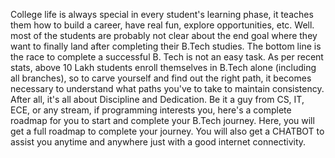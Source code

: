 College life is always special in every student's learning phase, it teaches them how to build a career, have real fun, explore opportunities, etc. Well. most of the students are probably not clear about the end goal where they want to finally land after completing their B.Tech studies. The bottom line is the race to complete a successful B. Tech is not an easy task. As per recent stats, above 10 Lakh students enroll themselves in B.Tech alone (including all branches), so to carve yourself and find out the right path, it becomes necessary to understand what paths you've to take to maintain consistency. After all, it's all about Discipline and Dedication. Be it a guy from CS, IT, ECE, or any stream, if programming interests you, here's a complete roadmap for you to start and complete your B.Tech journey.
Here, you will get a full roadmap to complete your journey. You will also get a CHATBOT to assist you anytime and anywhere just with a good internet connectivity.
